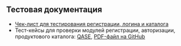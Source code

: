 ## Тестовая документация

* [Чек-лист для тестирования регистрации, логина и каталога](https://docs.google.com/spreadsheets/d/10i4_BSqf23ZDD2MD6eVxrBoZUTc2AM6gHe4XPBIuJm0/edit?usp=sharing)
* Тест-кейсы для проверки модулей регистрации, авторизации, продуктового каталога: [QASE](https://app.qase.io/project/G9?suite=34), [PDF-файл на GitHub](https://github.com/khramovich/docs/blob/main/TD.%20Registration%2C%20Authorization%2C%20Product%20catalog.pdf)
